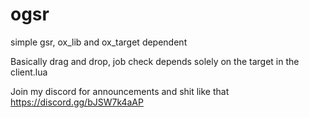 # ogsr
simple gsr, ox_lib and ox_target dependent


Basically drag and drop, job check depends solely on the target in the client.lua


Join my discord for announcements and shit like that https://discord.gg/bJSW7k4aAP
